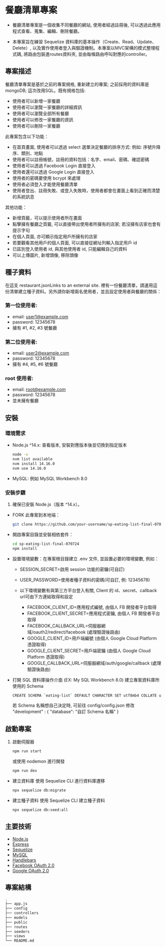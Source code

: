 # 餐廳清單專案
- 餐廳清單專案是一個收集不同餐廳的網站, 使用者經過註冊後, 可以透過此應用程式查看、蒐集、編輯、刪除餐廳。

- 本專案旨在練習 Sequelize 資料庫的基本操作（Create、Read、Update、Delete）, 以及實作使用者登入與驗證機制。本專案以MVC架構的模式整理程式碼, 將路由包裝進routes資料夾, 並由每條路由呼叫對應的controller。

## 專案描述
餐廳清單專案是基於之前的專案規格, 重新建立的專案; 之前採用的資料庫是mongoDB; 這次改用SQL。既有規格包括: 
- 使用者可以新增一家餐廳
- 使用者可以瀏覽一家餐廳的詳細資訊
- 使用者可以瀏覽全部所有餐廳
- 使用者可以修改一家餐廳的資訊
- 使用者可以刪除一家餐廳

此專案包含以下功能：
- 在首頁畫面, 使用者可以透過 select 選單決定餐廳的排序方式: 例如: 序號升降序、類別、地點
- 使用者可以註冊帳號，註冊的資料包括：名字、email、密碼、確認密碼
- 使用者可以透過 Facebook Login 直接登入
- 使用者還可以透過 Google Login 直接登入
- 使用者的密碼要使用 bcrypt 來處理
- 使用者必須登入才能使用餐廳清單
- 使用者登出、註冊失敗、或登入失敗時，使用者都會在畫面上看到正確而清楚的系統訊息

其他功能：
- 新增頁籤，可以提示使用者所在畫面
- 點擊擁有餐廳之頁籤, 可以直接帶出使用者所擁有的店家; 若沒擁有店家也會有提示字句
- 在個人頁面, 亦可顯示指定用戶所擁有的店家
- 若要觀看其他用戶的個人頁面, 可以直接從網址列輸入指定用戶 id
- 已區別登入使用者 id, 與其他使用者 id, 只能編輯自己的資料
- 可以上傳圖片, 新增頭像, 移除頭像

## 種子資料
在這支 restaurant.jsonLinks to an external site. 裡有一份餐廳清單，請運用這份清單建立種子資料。另外請你新增兩名使用者，並且設定使用者與餐廳的關係：

### 第一位使用者:
- email: user1@example.com
- password: 12345678
- 擁有 #1, #2, #3 號餐廳

### 第二位使用者:
- email: user2@example.com
- password: 12345678
- 擁有 #4, #5, #6 號餐廳

### root 使用者:
- email: root@example.com
- password: 12345678
- 並未擁有餐廳



## 安裝
### 環境需求
- Node.js ^14.x: 查看版本, 安裝對應版本後並切換到指定版本
  ```bash
  node -v
  nvm list available
  nvm install 14.16.0
  nvm use 14.16.0
  ```

- MySQL: 例如 MySQL Workbench 8.0


### 安裝步驟
1. 確保已安裝 Node.js（版本 ^14.x）。
- FORK 此專案到本地端：
   ```bash
   git clone https://github.com/your-username/sp-eating-list-final-070724.git
   ```

- 開啟專案目錄並安裝相依套件：
   ```bash
   cd sp-eating-list-final-070724
   npm install
   ```

- 設置環境變數：在專案根目錄建立 .env 文件, 並設置必要的環境變數, 例如：
  - SESSION_SECRET=啟用 session 功能的密鑰(可自訂)
  - USER_PASSWORD=使用者種子資料的密碼(可自訂, 例: 12345678)

  - 以下環境變數有與第三方平台登入有關, Client 的 id、secret、callback url可由下方連結取得和設定
    - FACEBOOK_CLIENT_ID=應用程式編號, 由個人 FB 開發者平台取得
    - FACEBOOK_CLIENT_SECRET=應用程式密鑰, 由個人 FB 開發者平台取得
    - FACEBOOK_CALLBACK_URL=伺服器網域/oauth2/redirect/facebook (處理驗證後路由)
    - GOOGLE_CLIENT_ID=用戶端編號 (由個人 Google Cloud Platform 憑證取得)
    - GOOGLE_CLIENT_SECRET=用戶端密鑰 (由個人 Google Cloud Platform 憑證取得)
    - GOOGLE_CALLBACK_URL=伺服器網域/auth/google/callback (處理驗證後路由)

- 打開 SQL 資料庫操作介面 (EX: My SQL Workbench 8.0)
    建立專案資料庫所使用的 Schema
    ```bash
    CREATE SCHEMA `eating-list` DEFAULT CHARACTER SET utf8mb4 COLLATE utf8mb4_0900_ai_ci;
    ```

    若 Schema 名稱想自己決定時, 可前往 config/config.json 修改 "development" : { "database": "自訂 Schema 名稱" }


## 啟動專案
1. 啟動伺服器
    ```bash
    npm run start
    ```
    或使用 nodemon 進行開發
    ```bash
    npm run dev
    ```

- 建立資料庫
    使用 Sequelize CLI 進行資料庫遷移
    ```bash
    npx sequelize db:migrate
    ```

- 建立種子資料
    使用 Sequelize CLI 建立種子資料
    ```bash
    npx sequelize db:seed:all
    ```


## 主要技術
- [Node.js](https://nodejs.org/)
- [Express](https://expressjs.com/)
- [Sequelize](https://sequelize.org/)
- [MySQL](https://www.mysql.com/)
- [Handlebars](https://handlebarsjs.com/)
- [Facebook OAuth 2.0](https://developers.facebook.com/)
- [Google OAuth 2.0](https://developers.google.com/?hl=zh-tw)


## 專案結構
```markdown
.
├── app.js
├── config
├── controllers
├── models
├── public
├── routes
├── seeders
├── views
└── README.md
```